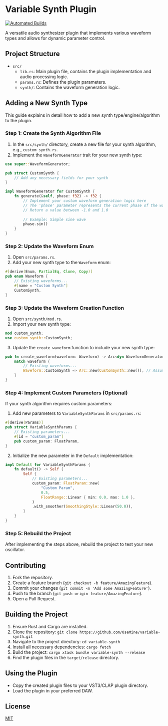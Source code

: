 # Variable Synth Plugin
[![Automated Builds](https://github.com/OseMine/variable-synth/actions/workflows/build.yml/badge.svg)](https://github.com/OseMine/variable-synth/actions/workflows/build.yml)

A versatile audio synthesizer plugin that implements various waveform types and allows for dynamic parameter control.

## Project Structure

- `src/`
  - `lib.rs`: Main plugin file, contains the plugin implementation and audio processing logic.
  - `params.rs`: Defines the plugin parameters.
  - `synth/`: Contains the waveform generation logic.

## Adding a New Synth Type

This guide explains in detail how to add a new synth type/engine/algorithm to the plugin.

### Step 1: Create the Synth Algorithm File

1. In the `src/synth/` directory, create a new file for your synth algorithm, e.g., `custom_synth.rs`.
2. Implement the `WaveformGenerator` trait for your new synth type:

```rust
use super::WaveformGenerator;

pub struct CustomSynth {
    // Add any necessary fields for your synth
}

impl WaveformGenerator for CustomSynth {
    fn generate(&self, phase: f32) -> f32 {
        // Implement your custom waveform generation logic here
        // The 'phase' parameter represents the current phase of the waveform (0 to 2π)
        // Return a value between -1.0 and 1.0
        
        // Example: Simple sine wave
        phase.sin()
    }
}
```

### Step 2: Update the Waveform Enum

1. Open `src/params.rs`.
2. Add your new synth type to the `Waveform` enum:

```rust
#[derive(Enum, PartialEq, Clone, Copy)]
pub enum Waveform {
    // Existing waveforms...
    #[name = "Custom Synth"]
    CustomSynth,
}
```

### Step 3: Update the Waveform Creation Function

1. Open `src/synth/mod.rs`.
2. Import your new synth type:

```rust
mod custom_synth;
use custom_synth::CustomSynth;
```

3. Update the `create_waveform` function to include your new synth type:

```rust
pub fn create_waveform(waveform: Waveform) -> Arc<dyn WaveformGenerator + Send + Sync> {
    match waveform {
        // Existing waveforms...
        Waveform::CustomSynth => Arc::new(CustomSynth::new()), // Assuming you have a new() method
    }
}
```

### Step 4: Implement Custom Parameters (Optional)

If your synth algorithm requires custom parameters:

1. Add new parameters to `VariableSynthParams` in `src/params.rs`:

```rust
#[derive(Params)]
pub struct VariableSynthParams {
    // Existing parameters...
    #[id = "custom_param"]
    pub custom_param: FloatParam,
}
```

2. Initialize the new parameter in the `Default` implementation:

```rust
impl Default for VariableSynthParams {
    fn default() -> Self {
        Self {
            // Existing parameters...
            custom_param: FloatParam::new(
                "Custom Param",
                0.5,
                FloatRange::Linear { min: 0.0, max: 1.0 },
            )
            .with_smoother(SmoothingStyle::Linear(50.0)),
        }
    }
}
```


### Step 5: Rebuild the Project

After implementing the steps above, rebuild the project to test your new oscillator.

## Contributing

1. Fork the repository.
2. Create a feature branch (`git checkout -b feature/AmazingFeature`).
3. Commit your changes (`git commit -m 'Add some AmazingFeature'`).
4. Push to the branch (`git push origin feature/AmazingFeature`).
5. Open a Pull Request.

## Building the Project

1. Ensure Rust and Cargo are installed.
2. Clone the repository: `git clone https://github.com/OseMine/variable-synth.git`
3. Navigate to the project directory: `cd variable-synth`
4. Install all necessary dependencies: `cargo fetch`
5. Build the project: `cargo xtask bundle variable-synth --release`
6. Find the plugin files in the `target/release` directory.

## Using the Plugin

- Copy the created plugin files to your VST3/CLAP plugin directory.
- Load the plugin in your preferred DAW.

## License

[MIT](LICENSE)